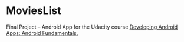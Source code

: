 <h1>MoviesList</h1>
Final Project – Android App for the Udacity course <a href="https://www.udacity.com/course/ud853">Developing Android Apps: Android Fundamentals.</a>

